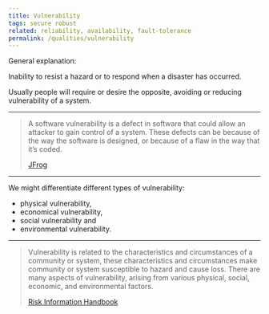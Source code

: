 ```yaml
---
title: Vulnerability
tags: secure robust
related: reliability, availability, fault-tolerance 
permalink: /qualities/vulnerability
---
```


General explanation:

Inability to resist a hazard or to respond when a disaster has occurred. 

Usually people will require or desire the opposite, avoiding or reducing vulnerability of a system.

<hr>

>A software vulnerability is a defect in software that could allow an attacker to gain control of a system. 
>These defects can be because of the way the software is designed, or because of a flaw in the way that it’s coded.
>
>[JFrog](https://jfrog.com/knowledge-base/software-vulnerability/)

<hr>

We might differentiate different types of vulnerability:

* physical vulnerability, 
* economical vulnerability, 
* social vulnerability and 
* environmental vulnerability.

<hr>

>Vulnerability is related to the characteristics and circumstances of a community or system, these characteristics and circumstances make community or system susceptible to hazard and cause loss. 
>There are many aspects of vulnerability, arising from various physical, social, economic, and environmental factors. 
>
>[Risk Information Handbook](http://www.charim.net/methodology/53)

